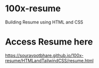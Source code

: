 # 100x-resume
Building Resume using HTML and CSS

# Access Resume here
https://souravpotbhare.github.io/100x-resume/HTMLandTailwindCSS/resume.html
